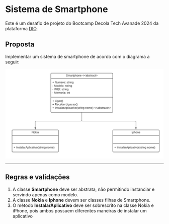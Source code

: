 # Sistema de Smartphone

Este é um desafio de projeto do Bootcamp Decola Tech Avanade 2024 da plataforma [DIO](https://www.dio.me/).

## Proposta

Implementar um sistema de smartphone de acordo com o diagrama a seguir:

![Diagrama de classe smartphone](diagrama-classe-smartphone.png)

---
## Regras e validações
1. A classe **Smartphone** deve ser abstrata, não permitindo instanciar e servindo apenas como modelo.
2. A classe **Nokia** e **Iphone** devem ser classes filhas de Smartphone.
3. O método **InstalarAplicativo** deve ser sobrescrito na classe Nokia e iPhone, pois ambos possuem diferentes maneiras de instalar um aplicativo
